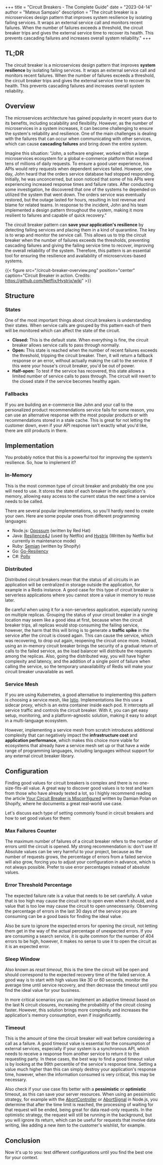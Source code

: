+++
title = "Circuit Breakers - The Complete Guide"
date = "2023-04-14"
author = "Mateus Sampaio"
description = "The circuit breaker is a microservices design pattern that improves system resilience by isolating failing services. It wraps an external service call and monitors recent failures. When the number of failures exceeds a threshold, the circuit breaker trips and gives the external service time to recover its health. This prevents cascading failures and increases overall system reliability."
+++

## TL;DR

The circuit breaker is a microservices design pattern that improves **system resilience** by isolating failing services. It wraps an external service call and monitors recent failures. When the number of failures exceeds a threshold, the circuit breaker trips and gives the external service time to recover its health. This prevents cascading failures and increases overall system reliability.

## Overview

The microservices architecture has gained popularity in recent years due to its benefits, including scalability and flexibility. However, as the number of microservices in a system increases, it can become challenging to ensure the system's reliability and resilience. One of the main challenges is dealing with the failures that can occur when communicating with other services, which can cause **cascading failures** and bring down the entire system.

Imagine this situation: "John, a software engineer, worked within a large microservices ecosystem for a global e-commerce platform that received tens of millions of daily requests. To ensure a good user experience, his APIs would retry requests when dependent services failed. However, one day, John heard that the orders service database had stopped responding. Initially, he was unconcerned, but soon noticed that some of his APIs were experiencing increased response times and failure rates. After conducting some investigation, he discovered that one of the systems he depended on utilized the system that went down. The orders service was eventually restored, but the outage lasted for hours, resulting in lost revenue and blame for related teams. In response to the incident, John and his team implemented a design pattern throughout the system, making it more resilient to failures and capable of quick recovery."

The circuit breaker pattern can **save your application's resilience** by detecting failing services and placing them in a kind of quarantine. The key is to wrap and monitor the service call. This allows us to trip the circuit breaker when the number of failures exceeds the thresholds, preventing cascading failures and giving the failing service time to recover, improving the overall reliability of the system. Therefore, this pattern is an essential tool for ensuring the resilience and availability of microservices-based systems.

{{< figure src="/circuit-breaker-overview.png" position="center" caption="Circuit Breaker in action. Credits: https://github.com/Netflix/Hystrix/wiki" >}}

## Structure

### States

One of the most important things about circuit breakers is understanding their states. When service calls are grouped by this pattern each of them will be monitored which can affect the state of the circuit.

- **Closed:** This is the default state. When everything is fine, the circuit breaker allows service calls to pass through normally.
- **Open:** This state is reached when the number of recent failures exceeds the threshold, tripping the circuit breaker. Then, it will return a fallback response or an error, without actually making the call to the service. If this were your house's circuit breaker, you'd be out of power.
- **Half-open:** To test if the service has recovered, this state allows a limited number of service calls to pass through. The circuit will revert to the closed state if the service becomes healthy again.

### Fallbacks

If you are building an e-commerce like John and your call to the personalized product recommendations service fails for some reason, you can use an alternative response with the most popular products or with recommendations stored in a stale cache. This is great for not letting the customer down, even if your API response isn't exactly what you'd like, there are still products in there.

## Implementation

You probably notice that this is a powerful tool for improving the system’s resilience. So, how to implement it?

### In-Memory

This is the most common type of circuit breaker and probably the one you will need to use. It stores the state of each breaker in the application's memory, allowing easy access to the current status the next time a service needs to be called.

There are several popular implementations, so you'll hardly need to create your own. Here are some popular ones from different programming languages:

- Node.js: [Opossum](https://github.com/nodeshift/opossum) (written by Red Hat)
- Java: [Resilience4J](https://github.com/resilience4j/resilience4j) (used by Netflix) and [Hystrix](https://github.com/Netflix/Hystrix) (Written by Netflix but currently in maintenance mode)
- Ruby: [Semian](https://github.com/Shopify/semian) (written by Shopify)
- Go: [Go-Resiliency](https://github.com/eapache/go-resiliency)
- C#: [Polly](https://github.com/App-vNext/Polly)

### Distributed

Distributed circuit breakers mean that the status of all circuits in an application will be centralized in storage outside the application, for example in a Redis instance. A good case for this type of circuit breaker is serverless applications where you cannot store a value in memory to reuse later.

Be careful when using it for a non-serverless application, especially running on multiple replicas. Grouping the status of your circuit breaker in a single location may seem like a good idea at first, because when the circuit breaker trips, all replicas would stop consuming the failing service, however, the harm that this will bring is to generate a **traffic spike** in the service after the circuit is closed again. This can cause the service, which was recovering, to drop out again, reopening the circuit once more. Instead, using an in-memory circuit breaker brings the security of a gradual return of calls to the failed service, as the load balancer will distribute the requests among the replicas. Also, going the distributed way, you will have higher complexity and latency, and the addition of a single point of failure when calling the service, so the temporary unavailability of Redis will make your circuit breaker unavailable as well.

### Service Mesh

If you are using Kubernetes, a good alternative to implementing this pattern is choosing a service mesh, like [Istio](https://github.com/istio/istio). Implementations like this use a sidecar proxy, which is an extra container inside each pod. It intercepts all service traffic and controls the circuit breaker. With it, you can get easy setup, monitoring, and a platform-agnostic solution, making it easy to adopt in a multi-language ecosystem.

However, implementing a service mesh from scratch introduces additional complexity that can negatively impact the **infrastructure cost** and **application performance**, which makes this choice more viable for ecosystems that already have a service mesh set up or that have a wide range of programming languages, including languages without support for any external circuit breaker library.

## Configuration

Finding good values for circuit breakers is complex and there is no one-size-fits-all value. A great way to discover good values is to test and learn from those who have already tested a lot, so I highly recommend reading the article [Your Circuit Breaker is Misconfigured](https://shopify.engineering/circuit-breaker-misconfigured) written by Damian Polan on Shopify, where he documents a great real-world use case.

Let's discuss each type of setting commonly found in circuit breakers and how to set good values for them:

### Max Failures Counter

The maximum number of failures of a circuit breaker refers to the number of errors until the circuit is opened. My strong recommendation is: don't use it! Absolute values can be very harmful to your project, because as the number of requests grows, the percentage of errors from a failed service will also grow, forcing you to adjust your configuration in advance, which is not always possible. Prefer to use error percentages instead of absolute values.

### Error Threshold Percentage

The expected failure rate is a value that needs to be set carefully. A value that is too high may cause the circuit not to open even when it should, and a value that is too low may cause the circuit to open unnecessarily. Observing the percentage of errors in the last 30 days of the service you are consuming can be a good basis for finding the ideal value.

Also be sure to ignore the expected errors for opening the circuit, not letting them get in the way of the actual percentage of unexpected errors. If you are consuming a search service, it is quite common for the number of 404 errors to be high, however, it makes no sense to use it to open the circuit as it is an expected error.

### Sleep Window

Also known as _reset timeout_, this is the time the circuit will be open and should correspond to the expected recovery time of the failed service. A good way is to start with high values like 30 or 60 seconds, monitor the average time until service recovery, and then decrease the timeout until you find the ideal value for your business.

In more critical scenarios you can implement an adaptive timeout based on the last N circuit closures, increasing the probability of the circuit closing faster. However, this solution brings more complexity and increases the application's memory consumption, even if insignificantly.

### Timeout

This is the amount of time the circuit breaker will wait before considering a call as a failure. A good timeout value is essential for the consumption of external services, especially if your system is a synchronous API, which needs to receive a response from another service to return it to the requesting party. In these cases, the best way to find a good timeout value is by looking at the 99th percentile of the service's response time. Setting a value much higher than this can simply destroy your application's response time, however, when the information consumed is very critical, this may be necessary.

Also check if your use case fits better with a **pessimistic** or **optimistic** timeout, as this can save your server resources. When using an pessimistic strategy, for example with the [AbortController](https://nodejs.org/docs/latest/api/globals.html#globals_class_abortcontroller) or [AbortSignal](https://nodejs.org/docs/latest/api/globals.html#static-method-abortsignaltimeoutdelay) in Node.js, you determine that after the time limit is reached, the processing of waiting for that request will be ended, being great for data read-only requests. In the optimistic strategy, the request will still be running in the background, but you will ignore its return, which can be useful for requests that involve data writing, like adding a new item to the customer's wishlist, for example.

## Conclusion

Now it's up to you: test different configurations until you find the best one for your context.
